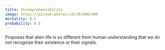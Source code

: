 ```yaml
---
title: Incomprehensibility
image: https://picsum.photos/id/29/400/400
mortality: 0.5
probability: 0.5
---
```


Proposes that alien life is so different from human understanding that we do not recognize their existence or their signals.
